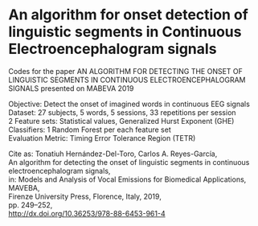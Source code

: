 # An algorithm for onset detection of linguistic segments in Continuous Electroencephalogram signals
Codes for the paper AN ALGORITHM FOR DETECTING THE ONSET OF LINGUISTIC SEGMENTS IN CONTINUOUS ELECTROENCEPHALOGRAM SIGNALS presented on MABEVA 2019

Objective: Detect the onset of imagined words in continuous EEG signals <br>
Dataset: 27 subjects, 5 words, 5 sessions, 33 repetitions per session <br>
2 Feature sets: Statistical values, Generalized Hurst Exponent (GHE) <br>
Classifiers: 1 Random Forest per each feature set <br>
Evaluation Metric: Timing Error Tolerance Region (TETR) <br>


Cite as:
Tonatiuh Hernández-Del-Toro, Carlos A. Reyes-García, <br>
An algorithm for detecting the onset of linguistic segments in continuous electroencephalogram signals, <br>
in: Models and Analysis of Vocal Emissions for Biomedical Applications, MAVEBA, <br>
Firenze University Press, Florence, Italy, 2019, <br>
pp. 249–252, <br>
http://dx.doi.org/10.36253/978-88-6453-961-4
